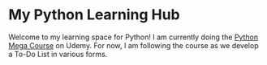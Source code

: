 # My Python Learning Hub

Welcome to my learning space for Python! I am currently doing the [Python Mega Course](https://www.udemy.com/course/the-python-mega-course/) on Udemy. For now, I am following the course as we develop a To-Do List in various forms.